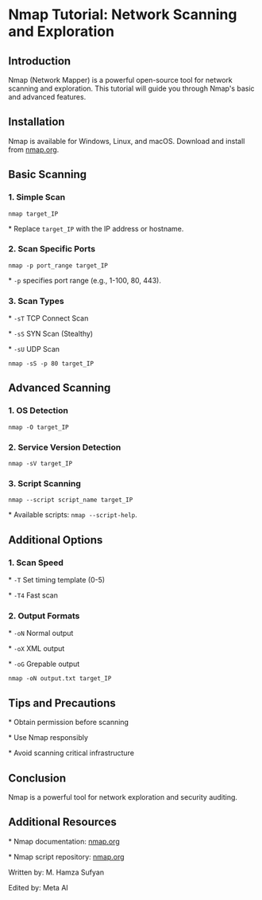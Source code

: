 
<body>
<h1>Nmap Tutorial: Network Scanning and Exploration</h1>

<h2>Introduction</h2>
<p>Nmap (Network Mapper) is a powerful open-source tool for network scanning and exploration. This tutorial will guide you through Nmap's basic and advanced features.</p>

<h2>Installation</h2>
<p>Nmap is available for Windows, Linux, and macOS. Download and install from <a href="https://nmap.org/download.html">nmap.org</a>.</p>

<h2>Basic Scanning</h2>
<h3>1. Simple Scan</h3>
<code>nmap target_IP</code>
<p>* Replace <code>target_IP</code> with the IP address or hostname.</p>

<h3>2. Scan Specific Ports</h3>
<code>nmap -p port_range target_IP</code>
<p>* <code>-p</code> specifies port range (e.g., 1-100, 80, 443).</p>

<h3>3. Scan Types</h3>
<p>* <code>-sT</code> TCP Connect Scan</p>
<p>* <code>-sS</code> SYN Scan (Stealthy)</p>
<p>* <code>-sU</code> UDP Scan</p>
<code>nmap -sS -p 80 target_IP</code>

<h2>Advanced Scanning</h2>
<h3>1. OS Detection</h3>
<code>nmap -O target_IP</code>

<h3>2. Service Version Detection</h3>
<code>nmap -sV target_IP</code>

<h3>3. Script Scanning</h3>
<code>nmap --script script_name target_IP</code>
<p>* Available scripts: <code>nmap --script-help</code>.</p>

<h2>Additional Options</h2>
<h3>1. Scan Speed</h3>
<p>* <code>-T</code> Set timing template (0-5)</p>
<p>* <code>-T4</code> Fast scan</p>

<h3>2. Output Formats</h3>
<p>* <code>-oN</code> Normal output</p>
<p>* <code>-oX</code> XML output</p>
<p>* <code>-oG</code> Grepable output</p>
<code>nmap -oN output.txt target_IP</code>

<h2>Tips and Precautions</h2>
<p>* Obtain permission before scanning</p>
<p>* Use Nmap responsibly</p>
<p>* Avoid scanning critical infrastructure</p>

<h2>Conclusion</h2>
<p>Nmap is a powerful tool for network exploration and security auditing.</p>

<h2>Additional Resources</h2>
<p>* Nmap documentation: <a href="https://nmap.org/docs.html">nmap.org</a></p>
<p>* Nmap script repository: <a href="https://nmap.org/nsedoc">nmap.org</a></p>

<p>Written by: M. Hamza Sufyan</p>
<p>Edited by: Meta AI</p>
</body>
</html>
